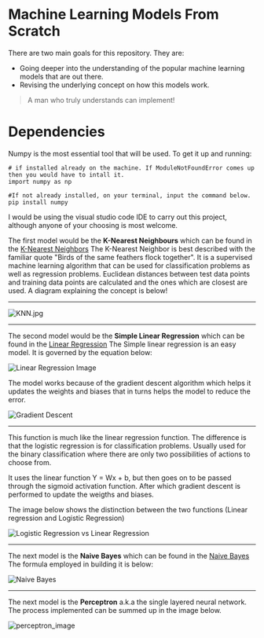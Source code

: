 # Machine Learning Models From Scratch

There are two main goals for this repository. They are:
- Going deeper into the understanding of the popular machine learning models that are out there.
- Revising the underlying concept on how this models work.

> A man who truly understands can implement!

# Dependencies
Numpy is the most essential tool that will be used. To get it up and running: 

```
# if installed already on the machine. If ModuleNotFoundError comes up then you would have to intall it.
import numpy as np

#If not already installed, on your terminal, input the command below.
pip install numpy
```


I would be using the visual studio code IDE to carry out this project, although anyone of your choosing is most welcome.

The first model would be the **K-Nearest Neighbours** which can be found in the [K-Nearest Neighbors](./K_Nearest_Neighbors.py)
The K-Nearest Neighbor is best described with the familiar quote "Birds of the same feathers flock together".
It is a supervised machine learning algorithm that can be used for classification problems as well as regression problems.
Euclidean distances between test data points and training data points are calculated and the ones which are closest are used. A diagram explaining the concept is below!

-------
![KNN.jpg](https://docsdrive.com/images/ansinet/jas/2010/fig4-2k10-1841-1858.gif)

-------

The second model would be the **Simple Linear Regression** which can be found in the [Linear Regression](./linear_regression.py)
The Simple linear regression is an easy model. It is governed by the equation below:

![Linear Regression Image](https://jalammar.github.io/images/NNs_formula.png)


The model works because of the gradient descent algorithm which helps it updates the weights and biases that in turns helps the model to reduce the error. 


![Gradient Descent](https://www.oreilly.com/library/view/neural-networks-with/9781788397872/assets/56f6855e-0497-4a4e-8825-85c210e3420c.jpg)

------

This function is much like the linear regression function.
The difference is that the logistic regression is for classification problems. Usually used for the binary classification where there are only two possibilities of actions to choose from. 

It uses the linear function Y = Wx + b, but then goes on to be passed through the sigmoid activation function. After which gradient descent is performed to update the weigths and biases. 

The image below shows the distinction between the two functions (Linear regression and Logistic Regression)

![Logistic Regression vs Linear Regression](https://www.saedsayad.com/images/LogReg_1.png)

------

The next model is the **Naive Bayes** which can be found in the [Naive Bayes](./naive_bayes.py)
The formula employed in building it is below:

![Naive Bayes](https://miro.medium.com/max/1200/1*39U1Ln3tSdFqsfQy6ndxOA.png)

------

The next model is the **Perceptron** a.k.a the single layered neural network. The process implemented can be summed up in the image below.

![perceptron_image](https://miro.medium.com/max/639/1*_Epn1FopggsgvwgyDA4o8w.png)

